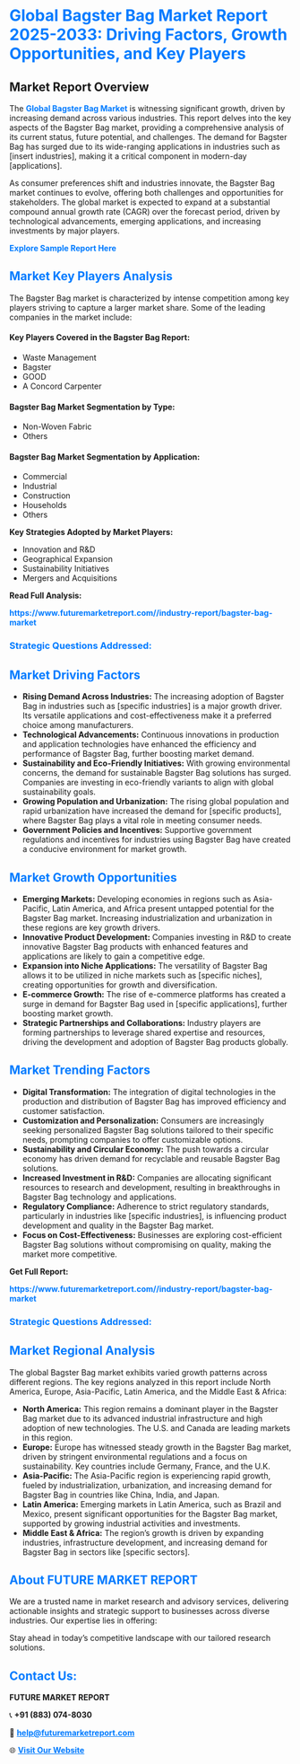 <h1 style="color: #007BFF;">Global Bagster Bag Market Report 2025-2033: Driving Factors, Growth Opportunities, and Key Players</h1>

<section id="overview">
<h2>Market Report Overview</h2>
<p>The <a href="https://www.futuremarketreport.com//industry-report/bagster-bag-market" style="color: #007BFF; text-decoration: none;"><strong>Global Bagster Bag Market</strong></a> is witnessing significant growth, driven by increasing demand across various industries. This report delves into the key aspects of the Bagster Bag market, providing a comprehensive analysis of its current status, future potential, and challenges. The demand for Bagster Bag has surged due to its wide-ranging applications in industries such as [insert industries], making it a critical component in modern-day [applications].</p>
<p>As consumer preferences shift and industries innovate, the Bagster Bag market continues to evolve, offering both challenges and opportunities for stakeholders. The global market is expected to expand at a substantial compound annual growth rate (CAGR) over the forecast period, driven by technological advancements, emerging applications, and increasing investments by major players.</p>
</section>

<section id="overview">
<p><a href="https://www.futuremarketreport.com//request-sample/reportId=56068" style="color: #007BFF; text-decoration: none;"><strong>Explore Sample Report Here</strong></a></p>
</section>

<section id="key-players">
<h2 style="color: #007BFF;">Market Key Players Analysis</h2>
<p>The Bagster Bag market is characterized by intense competition among key players striving to capture a larger market share. Some of the leading companies in the market include:</p>
<h4>Key Players Covered in the Bagster Bag Report:</h4>
<ul><li>Waste Management</li><li>Bagster</li><li>GOOD</li><li>A Concord Carpenter</li></ul>
<h4>Bagster Bag Market Segmentation by Type:</h4>
<ul><li>Non-Woven Fabric</li><li>Others</li></ul>

<h4>Bagster Bag Market Segmentation by Application:</h4>
<ul><li>Commercial</li><li>Industrial</li><li>Construction</li><li>Households</li><li>Others</li></ul>
<p><strong>Key Strategies Adopted by Market Players:</strong></p>
<ul>
<li>Innovation and R&D</li>
<li>Geographical Expansion</li>
<li>Sustainability Initiatives</li>
<li>Mergers and Acquisitions</li>
</ul>
</section>

<section>
<p><strong>Read Full Analysis: </strong></p><a href="https://www.futuremarketreport.com//industry-report/bagster-bag-market" style="color: #007BFF; text-decoration: none;"><strong>https://www.futuremarketreport.com//industry-report/bagster-bag-market</strong></a>
<h3 style="color: #007BFF;">Strategic Questions Addressed:</h3>
</section>

<section id="driving-factors">
<h2 style="color: #007BFF;">Market Driving Factors</h2>
<ul>
<li><strong>Rising Demand Across Industries:</strong> The increasing adoption of Bagster Bag in industries such as [specific industries] is a major growth driver. Its versatile applications and cost-effectiveness make it a preferred choice among manufacturers.</li>
<li><strong>Technological Advancements:</strong> Continuous innovations in production and application technologies have enhanced the efficiency and performance of Bagster Bag, further boosting market demand.</li>
<li><strong>Sustainability and Eco-Friendly Initiatives:</strong> With growing environmental concerns, the demand for sustainable Bagster Bag solutions has surged. Companies are investing in eco-friendly variants to align with global sustainability goals.</li>
<li><strong>Growing Population and Urbanization:</strong> The rising global population and rapid urbanization have increased the demand for [specific products], where Bagster Bag plays a vital role in meeting consumer needs.</li>
<li><strong>Government Policies and Incentives:</strong> Supportive government regulations and incentives for industries using Bagster Bag have created a conducive environment for market growth.</li>
</ul>
</section>

<section id="growth-opportunities">
<h2 style="color: #007BFF;">Market Growth Opportunities</h2>
<ul>
<li><strong>Emerging Markets:</strong> Developing economies in regions such as Asia-Pacific, Latin America, and Africa present untapped potential for the Bagster Bag market. Increasing industrialization and urbanization in these regions are key growth drivers.</li>
<li><strong>Innovative Product Development:</strong> Companies investing in R&D to create innovative Bagster Bag products with enhanced features and applications are likely to gain a competitive edge.</li>
<li><strong>Expansion into Niche Applications:</strong> The versatility of Bagster Bag allows it to be utilized in niche markets such as [specific niches], creating opportunities for growth and diversification.</li>
<li><strong>E-commerce Growth:</strong> The rise of e-commerce platforms has created a surge in demand for Bagster Bag used in [specific applications], further boosting market growth.</li>
<li><strong>Strategic Partnerships and Collaborations:</strong> Industry players are forming partnerships to leverage shared expertise and resources, driving the development and adoption of Bagster Bag products globally.</li>
</ul>
</section>

<section id="trending-factors">
<h2 style="color: #007BFF;">Market Trending Factors</h2>
<ul>
<li><strong>Digital Transformation:</strong> The integration of digital technologies in the production and distribution of Bagster Bag has improved efficiency and customer satisfaction.</li>
<li><strong>Customization and Personalization:</strong> Consumers are increasingly seeking personalized Bagster Bag solutions tailored to their specific needs, prompting companies to offer customizable options.</li>
<li><strong>Sustainability and Circular Economy:</strong> The push towards a circular economy has driven demand for recyclable and reusable Bagster Bag solutions.</li>
<li><strong>Increased Investment in R&D:</strong> Companies are allocating significant resources to research and development, resulting in breakthroughs in Bagster Bag technology and applications.</li>
<li><strong>Regulatory Compliance:</strong> Adherence to strict regulatory standards, particularly in industries like [specific industries], is influencing product development and quality in the Bagster Bag market.</li>
<li><strong>Focus on Cost-Effectiveness:</strong> Businesses are exploring cost-efficient Bagster Bag solutions without compromising on quality, making the market more competitive.</li>
</ul>
</section>

<section>
<p><strong>Get Full Report: </strong></p><a href="https://www.futuremarketreport.com//industry-report/bagster-bag-market" style="color: #007BFF; text-decoration: none;"><strong>https://www.futuremarketreport.com//industry-report/bagster-bag-market</strong></a>
<h3 style="color: #007BFF;">Strategic Questions Addressed:</h3>
</section>


<section id="regional-analysis">
<h2 style="color: #007BFF;">Market Regional Analysis</h2>
<p>The global Bagster Bag market exhibits varied growth patterns across different regions. The key regions analyzed in this report include North America, Europe, Asia-Pacific, Latin America, and the Middle East & Africa:</p>
<ul>
<li><strong>North America:</strong> This region remains a dominant player in the Bagster Bag market due to its advanced industrial infrastructure and high adoption of new technologies. The U.S. and Canada are leading markets in this region.</li>
<li><strong>Europe:</strong> Europe has witnessed steady growth in the Bagster Bag market, driven by stringent environmental regulations and a focus on sustainability. Key countries include Germany, France, and the U.K.</li>
<li><strong>Asia-Pacific:</strong> The Asia-Pacific region is experiencing rapid growth, fueled by industrialization, urbanization, and increasing demand for Bagster Bag in countries like China, India, and Japan.</li>
<li><strong>Latin America:</strong> Emerging markets in Latin America, such as Brazil and Mexico, present significant opportunities for the Bagster Bag market, supported by growing industrial activities and investments.</li>
<li><strong>Middle East & Africa:</strong> The region’s growth is driven by expanding industries, infrastructure development, and increasing demand for Bagster Bag in sectors like [specific sectors].</li>
</ul>
</section>

<footer>
<h2 style="color: #007BFF;">About FUTURE MARKET REPORT</h2>
<p>We are a trusted name in market research and advisory services, delivering actionable insights and strategic support to businesses across diverse industries. Our expertise lies in offering:</p>

<p>Stay ahead in today’s competitive landscape with our tailored research solutions.</p>

<h2 style="color: #007BFF;">Contact Us:</h2>
<p><strong>FUTURE MARKET REPORT</strong></p>
<p>📞 <strong>+91 (883) 074-8030</strong></p>
<p>📧 <strong><a href="mailto:help@futuremarketreport.com" style="color: #007BFF;">help@futuremarketreport.com</a></strong></p>
<p>🌐 <strong><a href="https://www.futuremarketreport.com/" style="color: #007BFF;">Visit Our Website</a></strong></p>
</footer>